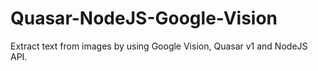 # Quasar-NodeJS-Google-Vision
Extract text from images by using Google Vision, Quasar v1 and NodeJS API.
